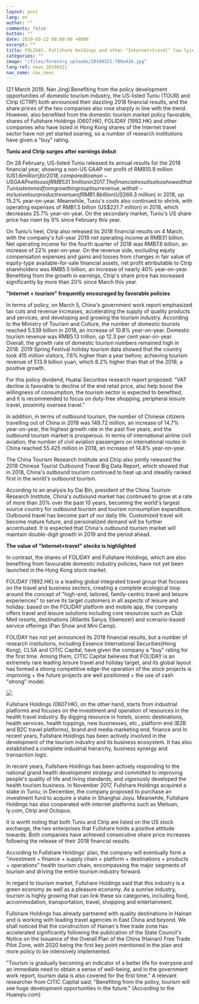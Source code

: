 ```yaml
---
layout: post
lang: en
author: ""
comments: false
button: ""
date: 2019-03-22 00:00:00 +0800
excerpt: ""
title: FOLIDAY, Fullshare Holdings and other "Internet+travel" low-lying stocks have promising prospects
categories: ""
image: "/files/forestry_uploads/20190321-709x416.jpg"
lang-ref: news_20190321
nav_name: nav_news
---
```


(21 March 2019, Nan Jing) Benefiting from the policy development opportunities of domestic tourism industry, the US-listed Tuniu (TOUR) and Ctrip (CTRP) both announced their dazzling 2018 financial results, and the share prices of the two companies also rose sharply in line with the trend. However, also benefited from the domestic tourism market policy favorable, shares of Fullshare Holdings (0607.HK), FOLIDAY (1992.HK) and other companies who have listed in Hong Kong shares of the Internet travel sector have not yet started soaring, so a number of research institutions have given a "buy" rating.

**Tuniu and Ctrip surges after earnings debut**

On 28 February, US-listed Tuniu released its annual results for the 2018 financial year, showing a non-US GAAP net profit of RMB10.9 million (US$1.6 million) for 2018, compared to a non-US GAAP net loss of RMB531.1 million in 2017. The financial results also showed that Tuniu stemmed from growth in group tour revenue, with all-inclusive tour product revenue of RMB1.8 billion (US$266.3 million) in 2018, up 15.2% year-on-year. Meanwhile, Tuniu's costs also continued to shrink, with operating expenses of RMB1.5 billion (US$221.7 million) in 2018, which decreases 25.7% year-on-year. On the secondary market, Tuniu's US share price has risen by 9% since February this year.

On Tuniu’s heel, Ctrip also released its 2018 financial results on 4 March, with the company's full-year 2018 net operating income at RMB31 billion. Net operating income for the fourth quarter of 2018 was RMB7.6 billion, an increase of 22% year-on-year. On the revenue side, excluding equity compensation expenses and gains and losses from changes in fair value of equity-type available-for-sale financial assets, net profit attributable to Ctrip shareholders was RMB5.5 billion, an increase of nearly 40% year-on-year. Benefiting from the growth in earnings, Ctrip's share price has increased significantly by more than 20% since March this year.

**"Internet + tourism" frequently encouraged by favorable policies**

In terms of policy, on March 5, China's government work report emphasized tax cuts and revenue increases, accelerating the supply of quality products and services, and developing and growing the tourism industry. According to the Ministry of Tourism and Culture, the number of domestic tourists reached 5.539 billion in 2018, an increase of 10.8% year-on-year. Domestic tourism revenue was RMB5.13 trillion, up 12.3 per cent year-on-year. Overall, the growth rate of domestic tourism numbers remained high in 2018. 2019 Spring Festival holiday tourism data showed that the country took 415 million visitors, 7.6% higher than a year before; achieving tourism revenue of 513.9 billion yuan, which 8.2% higher than that of the 2018, a positive growth.

For this policy dividend, Huatai Securities research report proposed: "VAT decline is favorable to decline of the end retail price, also help boost the willingness of consumption, the tourism sector is expected to benefited, and it is recommended to focus on duty-free shopping, peripheral leisure travel, proximity oversea travel."

In addition, in terms of outbound tourism, the number of Chinese citizens travelling out of China in 2018 was 149.72 million, an increase of 14.7% year-on-year, the highest growth rate in the past five years, and the outbound tourism market is prosperous. In terms of international airline civil aviation, the number of civil aviation passengers on international routes in China reached 55.425 million in 2018, an increase of 14.8% year-on-year.

The China Tourism Research Institute and Ctrip also jointly released the 2018 Chinese Tourist Outbound Travel Big Data Report, which showed that in 2018, China's outbound tourism continued to heat up and steadily ranked first in the world's outbound tourism.

According to an analysis by Dai Bin, president of the China Tourism Research Institute, China's outbound market has continued to grow at a rate of more than 20% over the past 10 years, becoming the world's largest source country for outbound tourism and tourism consumption expenditure. Outbound travel has become part of our daily life. Customized travel will become mature future, and personalized demand will be further accentuated. It is expected that China's outbound tourism market will maintain double-digit growth in 2019 and the period ahead.

**The value of "Internet+travel" stocks is highlighted**

In contrast, the shares of FOLIDAY and Fullshare Holdings, which are also benefiting from favourable domestic industry policies, have not yet been launched in the Hong Kong stock market.

FOLIDAY (1992.HK) is a leading global integrated travel group that focuses on the travel and business sectors, creating a complete ecological loop around the concept of "high-end, tailored, family-centric travel and leisure experiences" to serve its target customers in all aspects of leisure and holiday: based on the FOLIDAY platform and mobile app, the company offers travel and leisure solutions including core resources such as Club Med resorts, destinations (Atlantis Sanya, Ebenezer) and scenario-based service offerings (Pan Show and Mini Camp).

FOLIDAY has not yet announced its 2018 financial results, but a number of research institutions, including Essence International Securities(Hong Kong), CLSA and CITIC Capital, have given the company a "buy" rating for the first time. Among them, CITIC Capital believes that FOLIDAY is an extremely rare leading leisure travel and holiday target, and its global layout has formed a strong competitive edge-the operation of the stock projects is improving + the future projects are well positioned + the use of cash "strong" model.

![](/files/forestry_uploads/20190321-709x416.jpg)

Fullshare Holdings (0607.HK), on the other hand, starts from industrial platforms and focuses on the investment and operation of resources in the health travel industry. By digging resource in hotels, scenic destinations, health services, health toppings, new businesses, etc., platform end (B2B and B2C travel platforms), brand and media marketing end, finance and In recent years, Fullshare Holdings has been actively involved in the development of the tourism industry and its business ecosystem. It has also established a complete industrial hierarchy, business synergy and transaction logic.

In recent years, Fullshare Holdings has been actively responding to the national grand health development strategy and committed to improving people's quality of life and living standards, and vigorously developed the health tourism business. In November 2017, Fullshare Holdings acquired a stake in Tuniu; in December, the company proposed to purchase an investment fund to acquire a stake in Shanghai Joyu. Meanwhile, Fullshare Holdings has also cooperated with internet platforms such as Meituan, ly.com, Ctrip and Octopus.

It is worth noting that both Tuniu and Ctrip are listed on the US stock exchange, the two enterprises that Fullshare holds a positive attitude towards. Both companies have achieved consecutive share price increases following the release of their 2018 financial results.

According to Fullshare Holdings' plan, the company will eventually form a "investment + finance + supply chain + platform + destinations + products + operations" health tourism chain, encompassing the major segments of tourism and driving the entire tourism industry forward.

In regard to tourism market, Fullshare Holdings said that this industry is a green economy as well as a pleasure economy. As a sunrise industry, tourism is highly growing that can link these six categories, including food, accommodation, transportation, travel, shopping and entertainment.

Fullshare Holdings has already partnered with quality destinations in Hainan and is working with leading travel agencies in East China and beyond. We shall noticed that the construction of Hainan's free trade zone has accelerated significantly following the publication of the State Council's Notice on the Issuance of the Overall Plan of the China (Hainan) Free Trade Pilot Zone, with 2020 being the first key point mentioned in the plan and more policy to be intensively implemented.

"Tourism is gradually becoming an indicator of a better life for everyone and an immediate need to obtain a sense of well-being, and in the government work report, tourism data is also covered for the first time." A relevant researcher from CITIC Capital said, "Benefiting from the policy, tourism will see huge development opportunities in the future." (According to the Huanqiu.com)
